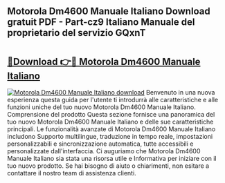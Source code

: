 ## Motorola Dm4600 Manuale Italiano Download gratuit PDF - Part-cz9 Italiano Manuale del proprietario del servizio GQxnT

# <h2><a href="http://df95oj.blite.top/?on=Motorola+Dm4600+Manuale+Italiano">🔗Download 👉🔴 Motorola Dm4600 Manuale Italiano</a></h2>

[![Motorola Dm4600 Manuale Italiano download](https://i.imgur.com/lujVjoI.png)](http://df95oj.blite.top/?on=Motorola+Dm4600+Manuale+Italiano)
Benvenuto in una nuova esperienza questa guida per l'utente ti introdurrà alle caratteristiche e alle funzioni uniche del tuo nuovo Motorola Dm4600 Manuale Italiano. Comprensione del prodotto Questa sezione fornisce una panoramica del tuo nuovo Motorola Dm4600 Manuale Italiano e delle sue caratteristiche principali. Le funzionalità avanzate di Motorola Dm4600 Manuale Italiano includono Supporto multilingue, traduzione in tempo reale, impostazioni personalizzabili e sincronizzazione automatica, tutte accessibili e personalizzate dall'interfaccia. Ci auguriamo che Motorola Dm4600 Manuale Italiano sia stata una risorsa utile e Informativa per iniziare con il tuo nuovo prodotto. Se hai bisogno di aiuto o chiarimenti, non esitare a contattare il nostro team di assistenza clienti.
